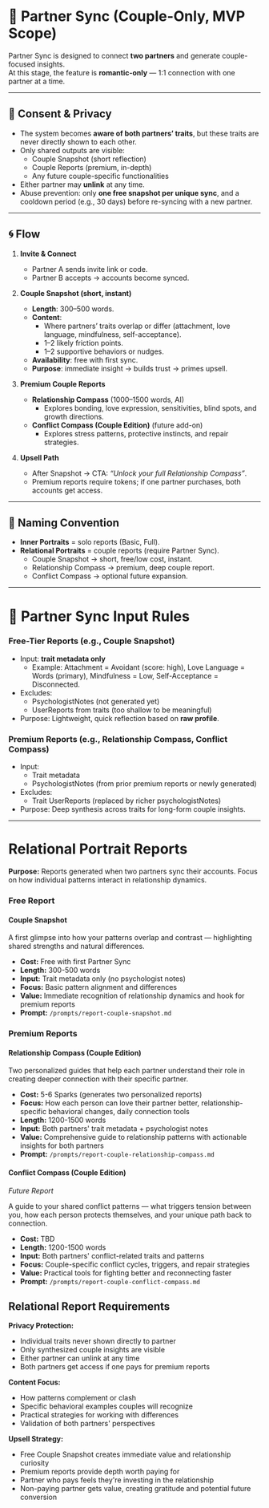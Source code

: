 # 🔗 Partner Sync (Couple-Only, MVP Scope)

Partner Sync is designed to connect **two partners** and generate couple-focused insights.  
At this stage, the feature is **romantic-only** — 1:1 connection with one partner at a time.

---

## 🔐 Consent & Privacy

- The system becomes **aware of both partners’ traits**, but these traits are never directly shown to each other.
- Only shared outputs are visible:
  - Couple Snapshot (short reflection)
  - Couple Reports (premium, in-depth)
  - Any future couple-specific functionalities
- Either partner may **unlink** at any time.
- Abuse prevention: only **one free snapshot per unique sync**, and a cooldown period (e.g., 30 days) before re-syncing with a new partner.

---

## 🌀 Flow

1. **Invite & Connect**
   - Partner A sends invite link or code.
   - Partner B accepts → accounts become synced.

2. **Couple Snapshot (short, instant)**
   - **Length**: 300–500 words.
   - **Content**:
     - Where partners’ traits overlap or differ (attachment, love language, mindfulness, self-acceptance).
     - 1–2 likely friction points.
     - 1–2 supportive behaviors or nudges.
   - **Availability**: free with first sync.
   - **Purpose**: immediate insight → builds trust → primes upsell.

3. **Premium Couple Reports**
   - **Relationship Compass** (1000–1500 words, AI)
     - Explores bonding, love expression, sensitivities, blind spots, and growth directions.
   - **Conflict Compass (Couple Edition)** (future add-on)
     - Explores stress patterns, protective instincts, and repair strategies.

4. **Upsell Path**
   - After Snapshot → CTA: _“Unlock your full Relationship Compass”_.
   - Premium reports require tokens; if one partner purchases, both accounts get access.

---

## 🧭 Naming Convention

- **Inner Portraits** = solo reports (Basic, Full).
- **Relational Portraits** = couple reports (require Partner Sync).
  - Couple Snapshot → short, free/low cost, instant.
  - Relationship Compass → premium, deep couple report.
  - Conflict Compass → optional future expansion.

---

# 🔗 Partner Sync Input Rules

### Free-Tier Reports (e.g., Couple Snapshot)

- Input: **trait metadata only**
  - Example: Attachment = Avoidant (score: high), Love Language = Words (primary), Mindfulness = Low, Self-Acceptance = Disconnected.
- Excludes:
  - PsychologistNotes (not generated yet)
  - UserReports from traits (too shallow to be meaningful)
- Purpose: Lightweight, quick reflection based on **raw profile**.

### Premium Reports (e.g., Relationship Compass, Conflict Compass)

- Input:
  - Trait metadata
  - PsychologistNotes (from prior premium reports or newly generated)
- Excludes:
  - Trait UserReports (replaced by richer psychologistNotes)
- Purpose: Deep synthesis across traits for long-form couple insights.

---

# Relational Portrait Reports

**Purpose:** Reports generated when two partners sync their accounts. Focus on how individual patterns interact in relationship dynamics.

### Free Report

#### Couple Snapshot

A first glimpse into how your patterns overlap and contrast — highlighting shared strengths and natural differences.

- **Cost:** Free with first Partner Sync
- **Length:** 300-500 words
- **Input:** Trait metadata only (no psychologist notes)
- **Focus:** Basic pattern alignment and differences
- **Value:** Immediate recognition of relationship dynamics and hook for premium reports
- **Prompt:** `/prompts/report-couple-snapshot.md`

### Premium Reports

#### Relationship Compass (Couple Edition)

Two personalized guides that help each partner understand their role in creating deeper connection with their specific partner.

- **Cost:** 5-6 Sparks (generates two personalized reports)
- **Focus:** How each person can love their partner better, relationship-specific behavioral changes, daily connection tools
- **Length:** 1200-1500 words
- **Input:** Both partners' trait metadata + psychologist notes
- **Value:** Comprehensive guide to relationship patterns with actionable insights for both partners
- **Prompt:** `/prompts/report-couple-relationship-compass.md`

#### Conflict Compass (Couple Edition)

_Future Report_

A guide to your shared conflict patterns — what triggers tension between you, how each person protects themselves, and your unique path back to connection.

- **Cost:** TBD
- **Length:** 1200-1500 words
- **Input:** Both partners' conflict-related traits and patterns
- **Focus:** Couple-specific conflict cycles, triggers, and repair strategies
- **Value:** Practical tools for fighting better and reconnecting faster
- **Prompt:** `/prompts/report-couple-conflict-compass.md`

## Relational Report Requirements

**Privacy Protection:**

- Individual traits never shown directly to partner
- Only synthesized couple insights are visible
- Either partner can unlink at any time
- Both partners get access if one pays for premium reports

**Content Focus:**

- How patterns complement or clash
- Specific behavioral examples couples will recognize
- Practical strategies for working with differences
- Validation of both partners' perspectives

**Upsell Strategy:**

- Free Couple Snapshot creates immediate value and relationship curiosity
- Premium reports provide depth worth paying for
- Partner who pays feels they're investing in the relationship
- Non-paying partner gets value, creating gratitude and potential future conversion
